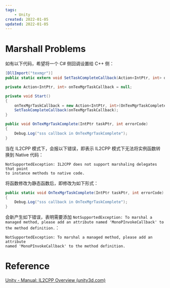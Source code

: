 ```yaml
---
tags:
    - Unity
created: 2022-01-05
updated: 2022-01-05
---
```


# Marshall Problems

如有以下代码，希望将一个 C# 侧回调设置给 C++ 侧：
```csharp
[DllImport("texmgr")]
public static extern void SetTaskCompleteCallback(Action<IntPtr, int> onTaskCompleted);

private Action<IntPtr, int> onTexMgrTaskCallback = null;

private void Start()
{
    onTexMgrTaskCallback = new Action<IntPtr, int>(OnTexMgrTaskComplete);
    SetTaskCompleteCallback(onTexMgrTaskCallback);
}

public void OnTexMgrTaskComplete(IntPtr taskPtr, int errorCode)
{
    Debug.Log("sss callback in OnTexMgrTaskComplete");
}
```

当在 IL2CPP 模式下，会报以下错误，即表示 IL2CPP 模式下无法将实例函数转换到 Native 代码：
```text
NotSupportedException: IL2CPP does not support marshaling delegates that point
to instance methods to native code.
```

将函数修改为静态函数后，即修改为如下形式：
```csharp
public static void OnTexMgrTaskComplete(IntPtr taskPtr, int errorCode)
{
    Debug.Log("sss callback in OnTexMgrTaskComplete");
}
```

会新产生如下错误，表明需要添加 `NotSupportedException: To marshal a managed method, please add an attribute
named 'MonoPInvokeCallback' to the method definition.`：
```text
NotSupportedException: To marshal a managed method, please add an attribute
named 'MonoPInvokeCallback' to the method definition.
```

# Reference

 [Unity - Manual: IL2CPP Overview (unity3d.com)](https://docs.unity3d.com/Manual/IL2CPP.html)
